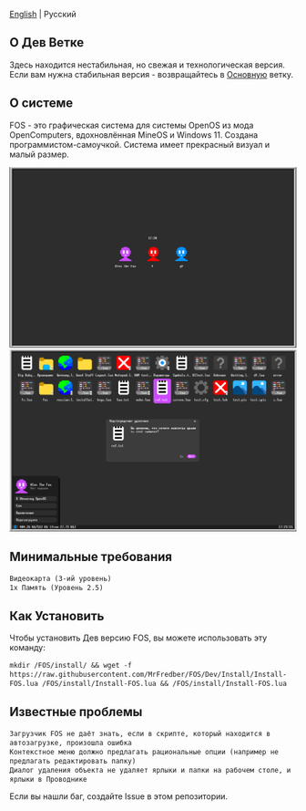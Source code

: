 [English](https://github.com/MrFredber/FOS/blob/Dev/README.md) | Русский

## О Дев Ветке

Здесь находится нестабильная, но свежая и технологическая версия. Если вам нужна стабильная версия - возвращайтесь в [Основную](https://github.com/MrFredber/FOS) ветку.

## О системе

FOS - это графическая система для системы OpenOS из мода OpenComputers, вдохновлённая MineOS и Windows 11. Создана программистом-самоучкой. Система имеет прекрасный визуал и малый размер.

![](https://raw.githubusercontent.com/MrFredber/FOS/Dev/Readme%20files/russian2.png)
![](https://raw.githubusercontent.com/MrFredber/FOS/Dev/Readme%20files/russian1.png)

## Минимальные требования

	Видеокарта (3-ий уровень)
	1x Память (Уровень 2.5)

## Как Установить

Чтобы установить Дев версию FOS, вы можете использовать эту команду:

	mkdir /FOS/install/ && wget -f https://raw.githubusercontent.com/MrFredber/FOS/Dev/Install/Install-FOS.lua /FOS/install/Install-FOS.lua && /FOS/install/Install-FOS.lua

## Известные проблемы

	Загрузчик FOS не даёт знать, если в скрипте, который находится в автозагрузке, произошла ошибка
	Контекстное меню должно предлагать рациональные опции (например не предлагать редактировать папку)
	Диалог удаления объекта не удаляет ярлыки и папки на рабочем столе, и ярлыки в Проводнике

Если вы нашли баг, создайте Issue в этом репозитории.
